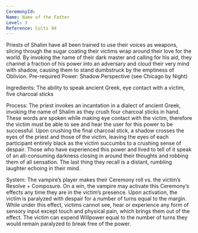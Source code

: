 ```yaml
---
CeremonyId: 
Name: Name of the Father
Level: 3
Reference: Cults 94
---
```

Priests of Shalim have all been trained to use their voices as weapons, slicing through the sugar coating their victims wrap around their love for the world. By invoking the name of their dark master and calling for his aid, they channel a fraction of his power into an adversary and cloud their very mind with shadow, causing them to stand dumbstruck by the emptiness of Oblivion. Pre-required Power: Shadow Perspective (see Chicago by Night) 

Ingredients: The ability to speak ancient Greek, eye contact with a victim, five charcoal sticks 

Process: The priest invokes an incantation in a dialect of ancient Greek, invoking the name of Shalim as they crush four charcoal sticks in hand. These words are spoken while making eye contact with the victim, therefore the victim must be able to see and hear the user for this power to be successful. Upon crushing the final charcoal stick, a shadow crosses the eyes of the priest and those of the victim, leaving the eyes of each participant entirely black as the victim succumbs to a crushing sense of despair. Those who have experienced this power and lived to tell of it speak of an all-consuming darkness closing in around their thoughts and robbing them of all sensation. The last thing they recall is a distant, rumbling laughter echoing in their mind. 

System: The vampire’s player makes their Ceremony roll vs. the victim’s Resolve + Composure. On a win, the vampire may activate this Ceremony’s effects any time they are in the victim’s presence. Upon activation, the victim is paralyzed with despair for a number of turns equal to the margin. While under this effect, victims cannot see, hear or experience any form of sensory input except touch and physical pain, which brings them out of the effect. The victim can expend Willpower equal to the number of turns they would remain paralyzed to break free of the power.